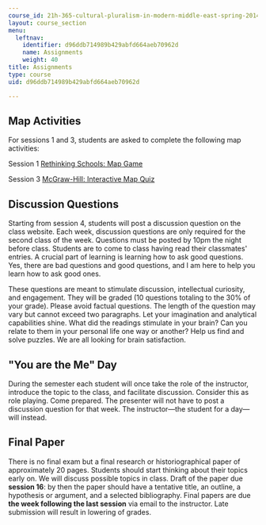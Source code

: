 ```yaml
---
course_id: 21h-365-cultural-pluralism-in-modern-middle-east-spring-2014
layout: course_section
menu:
  leftnav:
    identifier: d96ddb714989b429abfd664aeb70962d
    name: Assignments
    weight: 40
title: Assignments
type: course
uid: d96ddb714989b429abfd664aeb70962d

---
```


Map Activities
--------------

For sessions 1 and 3, students are asked to complete the following map activities:

Session 1 [Rethinking Schools: Map Game](http://www.rethinkingschools.org/just_fun/games/mapgame.html)

Session 3 [McGraw-Hill: Interactive Map Quiz](http://highered.mheducation.com/sites/0073406937/student_view0/chapter28/interactive_map_quiz.html)

Discussion Questions
--------------------

Starting from session 4, students will post a discussion question on the class website. Each week, discussion questions are only required for the second class of the week. Questions must be posted by 10pm the night before class. Students are to come to class having read their classmates' entries. A crucial part of learning is learning how to ask good questions. Yes, there are bad questions and good questions, and I am here to help you learn how to ask good ones.

These questions are meant to stimulate discussion, intellectual curiosity, and engagement. They will be graded (10 questions totaling to the 30% of your grade). Please avoid factual questions. The length of the question may vary but cannot exceed two paragraphs. Let your imagination and analytical capabilities shine. What did the readings stimulate in your brain? Can you relate to them in your personal life one way or another? Help us find and solve puzzles. We are all looking for brain satisfaction.

"You are the Me" Day
--------------------

During the semester each student will once take the role of the instructor, introduce the topic to the class, and facilitate discussion. Consider this as role playing. Come prepared. The presenter will not have to post a discussion question for that week. The instructor—the student for a day—will instead.

Final Paper
-----------

There is no final exam but a final research or historiographical paper of approximately 20 pages. Students should start thinking about their topics early on. We will discuss possible topics in class. Draft of the paper due **session 16**: by then the paper should have a tentative title, an outline, a hypothesis or argument, and a selected bibliography. Final papers are due **the week following the last session** via email to the instructor. Late submission will result in lowering of grades.